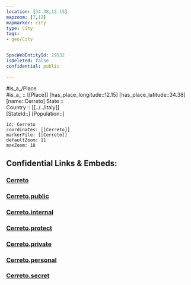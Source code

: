 ```yaml
---
location: [34.38,12.15] 
mapzoom: [7,12] 
mapmarker: city 
type: City
tags:
- geo/City


SpocWebEntityId: 29532
isDeleted: false
confidential: public

---
```

#is_a_/Place  
#is_a_ :: [[Place]] 
[has_place_longitude::12.15] 
[has_place_latitude::34.38] 
[name::Cerreto] 
State ::  
Country :: [[../../Italy]]  
[StateId::] 
[Population::] 



```leaflet
id: Cerreto
coordinates: [[Cerreto]] 
markerFile: [[Cerreto]] 
defaultZoom: 11 
maxZoom: 18
```


## Confidential Links & Embeds: 

### [Cerreto](/_Standards/Earth/Continent/Europe/Europe~South/Italy/City/Cerreto.md) 

### [Cerreto.public](/_public/Earth/Continent/Europe/Europe~South/Italy/City/Cerreto.public.md) 

### [Cerreto.internal](/_internal/Earth/Continent/Europe/Europe~South/Italy/City/Cerreto.internal.md) 

### [Cerreto.protect](/_protect/Earth/Continent/Europe/Europe~South/Italy/City/Cerreto.protect.md) 

### [Cerreto.private](/_private/Earth/Continent/Europe/Europe~South/Italy/City/Cerreto.private.md) 

### [Cerreto.personal](/_personal/Earth/Continent/Europe/Europe~South/Italy/City/Cerreto.personal.md) 

### [Cerreto.secret](/_secret/Earth/Continent/Europe/Europe~South/Italy/City/Cerreto.secret.md)

